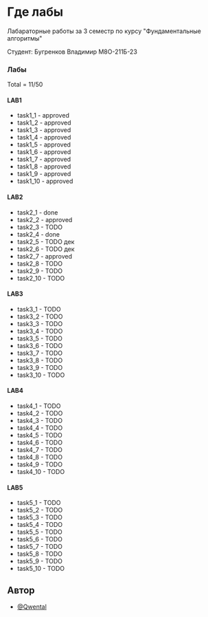 
# Где лабы

Лабараторные работы за 3 семестр по курсу "Фундаментальные алгоритмы"

Студент: Бугренков Владимир М8О-211Б-23

### Лабы


Total = 11/50
#### LAB1
+ task1_1 - approved
+ task1_2 - approved
+ task1_3 - approved
+ task1_4 - approved
+ task1_5 - approved
+ task1_6 - approved
+ task1_7 - approved
+ task1_8 - approved
+ task1_9 - approved
+ task1_10 - approved
#### LAB2
+ task2_1 - done
+ task2_2 - approved
+ task2_3 - TODO
+ task2_4 - done
+ task2_5 - TODO дек
+ task2_6 - TODO дек
+ task2_7 - approved
+ task2_8 - TODO
+ task2_9 - TODO
+ task2_10 - TODO
#### LAB3

+ task3_1 - TODO
+ task3_2 - TODO
+ task3_3 - TODO
+ task3_4 - TODO
+ task3_5 - TODO
+ task3_6 - TODO
+ task3_7 - TODO
+ task3_8 - TODO
+ task3_9 - TODO
+ task3_10 - TODO
#### LAB4

+ task4_1 - TODO
+ task4_2 - TODO
+ task4_3 - TODO
+ task4_4 - TODO
+ task4_5 - TODO
+ task4_6 - TODO
+ task4_7 - TODO
+ task4_8 - TODO
+ task4_9 - TODO
+ task4_10 - TODO
#### LAB5

+ task5_1 - TODO
+ task5_2 - TODO
+ task5_3 - TODO
+ task5_4 - TODO
+ task5_5 - TODO
+ task5_6 - TODO
+ task5_7 - TODO
+ task5_8 - TODO
+ task5_9 - TODO
+ task5_10 - TODO

## Автор

- [@Qwental](https://github.com/Qwental)